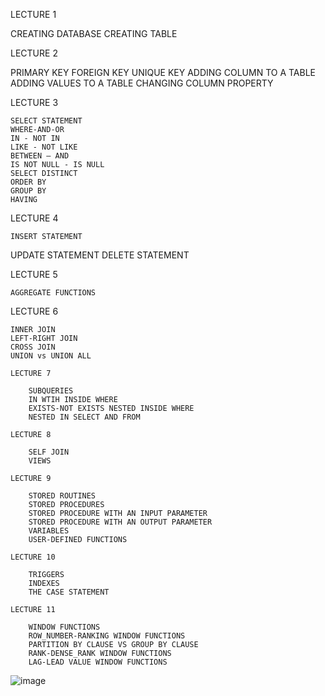 LECTURE 1 

CREATING DATABASE
CREATING TABLE

LECTURE 2 

PRIMARY KEY
FOREIGN KEY
UNIQUE KEY
ADDING COLUMN TO A TABLE
ADDING VALUES TO A TABLE
CHANGING COLUMN PROPERTY

LECTURE 3

	SELECT STATEMENT
	WHERE-AND-OR
	IN - NOT IN
	LIKE - NOT LIKE
	BETWEEN – AND
	IS NOT NULL - IS NULL
	SELECT DISTINCT
	ORDER BY
	GROUP BY
	HAVING

LECTURE 4

	INSERT STATEMENT
UPDATE STATEMENT
DELETE STATEMENT

LECTURE 5
	
	AGGREGATE FUNCTIONS

LECTURE 6

	INNER JOIN
	LEFT-RIGHT JOIN
	CROSS JOIN
	UNION vs UNION ALL

	LECTURE 7
		
		SUBQUERIES
		IN WTIH INSIDE WHERE
		EXISTS-NOT EXISTS NESTED INSIDE WHERE
		NESTED IN SELECT AND FROM

	LECTURE 8
	
		SELF JOIN
		VIEWS
		
	LECTURE 9

		STORED ROUTINES
		STORED PROCEDURES
		STORED PROCEDURE WITH AN INPUT PARAMETER
		STORED PROCEDURE WITH AN OUTPUT PARAMETER
		VARIABLES
		USER-DEFINED FUNCTIONS
	
	LECTURE 10

		TRIGGERS
		INDEXES
		THE CASE STATEMENT
		
	LECTURE 11

		WINDOW FUNCTIONS
		ROW_NUMBER-RANKING WINDOW FUNCTIONS
		PARTITION BY CLAUSE VS GROUP BY CLAUSE
		RANK-DENSE_RANK WINDOW FUNCTIONS
		LAG-LEAD VALUE WINDOW FUNCTIONS
![image](https://user-images.githubusercontent.com/93552332/223090779-1eca289e-62fb-4957-9650-8ce2d03d2fdd.png)
